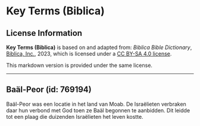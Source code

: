 # Key Terms (Biblica)

## License Information

**Key Terms (Biblica)** is based on and adapted from: _Biblica Bible Dictionary_, [Biblica, Inc.](https://www.biblica.com/), 2023, which is licensed under a [CC BY-SA 4.0 license](https://creativecommons.org/licenses/by-sa/4.0/legalcode.en).

This markdown version is provided under the same license.



--------------------------------

## Baäl-Peor (id: 769194)

Baäl\-Peor was een locatie in het land van Moab. De Israëlieten verbraken daar hun verbond met God toen ze Baäl begonnen te aanbidden. Dit leidde tot een plaag die duizenden Israëlieten het leven kostte.


